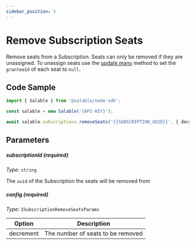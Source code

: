 ```yaml
---
sidebar_position: 5
---
```


# Remove Subscription Seats

Remove seats from a Subscription. Seats can only be removed if they are unassigned. To unassign seats use the [update many](../licenses/update-many.md) method to set the `granteeId` of each seat to `null`.

## Code Sample

```typescript
import { Salable } from '@salable/node-sdk';

const salable = new Salable('{API-KEY}');

await salable.subscriptions.removeSeats('{{SUBSCRIPTION_UUID}}', { decrement: 2 });
```

## Parameters

##### subscriptionId (_required_)

_Type:_ `string`

The `uuid` of the Subscription the seats will be removed from

##### config (_required_)

_Type:_ `ISubscriptionRemoveSeatsParams`

| Option    | Description                       |
| --------- | --------------------------------- |
| decrement | The number of seats to be removed |
